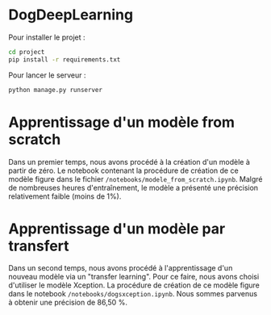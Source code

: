 # DogDeepLearning

Pour installer le projet :

```bash
cd project
pip install -r requirements.txt
```

Pour lancer le serveur :

```bash
python manage.py runserver
```

# Apprentissage d'un modèle from scratch

Dans un premier temps, nous avons procédé à la création d'un modèle à partir de zéro.
Le notebook contenant la procédure de création de ce modèle figure dans le fichier `/notebooks/modele_from_scratch.ipynb`.
Malgré de nombreuses heures d'entraînement, le modèle a présenté une précision relativement faible (moins de 1%).

# Apprentissage d'un modèle par transfert

Dans un second temps, nous avons procédé à l'apprentissage d'un nouveau modèle via un "transfer learning".
Pour ce faire, nous avons choisi d'utiliser le modèle Xception.
La procédure de création de ce modèle figure dans le notebook `/notebooks/dogsxception.ipynb`.
Nous sommes parvenus à obtenir une précision de 86,50 %.

